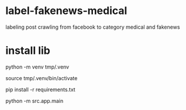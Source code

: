 # label-fakenews-medical
labeling post crawling from facebook to category medical and fakenews

# install lib
python -m venv tmp/.venv

source tmp/.venv/bin/activate

pip install -r requirements.txt

python -m src.app.main
